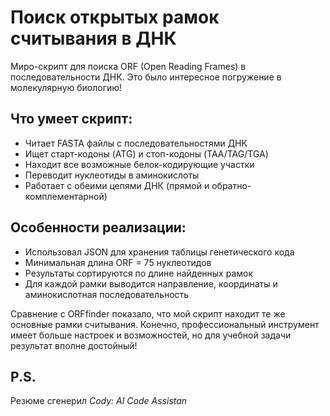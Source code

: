 # Поиск открытых рамок считывания в ДНК

Миро-скрипт для поиска ORF (Open Reading Frames) в последовательности ДНК. Это было интересное погружение в молекулярную биологию!

## Что умеет скрипт:
- Читает FASTA файлы с последовательностями ДНК
- Ищет старт-кодоны (ATG) и стоп-кодоны (TAA/TAG/TGA)
- Находит все возможные белок-кодирующие участки
- Переводит нуклеотиды в аминокислоты
- Работает с обеими цепями ДНК (прямой и обратно-комплементарной)

## Особенности реализации:
- Использовал JSON для хранения таблицы генетического кода
- Минимальная длина ORF = 75 нуклеотидов
- Результаты сортируются по длине найденных рамок
- Для каждой рамки выводится направление, координаты и аминокислотная последовательность

Сравнение с ORFfinder показало, что мой скрипт находит те же основные рамки считывания. Конечно, профессиональный инструмент имеет больше настроек и возможностей, но для учебной задачи результат вполне достойный!
## P.S.
Резюме сгенерил *Cody: AI Code Assistan* 
